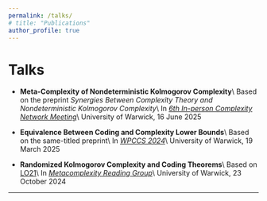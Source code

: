 ```yaml
---
permalink: /talks/
# title: "Publications"
author_profile: true
---
```


# Talks

+ **Meta-Complexity of Nondeterministic Kolmogorov Complexity**\\
  Based on the preprint *Synergies Between Complexity Theory and Nondeterministic Kolmogorov Complexity*\\
  In [*6th In-person Complexity Network Meeting*](https://sites.google.com/view/complexitynetwork/in-person-meetings/6th-complexity-meeting)\\
  University of Warwick, 16 June 2025

+ **Equivalence Between Coding and Complexity Lower Bounds**\\
  Based on the same-titled preprint\\
  In [*WPCCS 2024*](https://warwick.ac.uk/fac/sci/dcs/research/wpccs/wpccs24/)\\
  University of Warwick, 19 March 2025


+ **Randomized Kolmogorov Complexity and Coding Theorems**\\
  Based on [LO21](https://eccc.weizmann.ac.il/report/2021/041/)\\
  In [*Metacomplexity Reading Group*](https://sites.google.com/view/igorcarbonioliveira/reading-group)\\
  University of Warwick, 23 October 2024

---